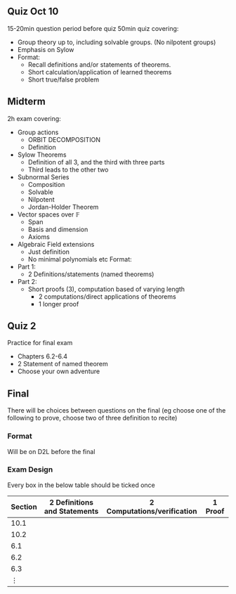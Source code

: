 ## Quiz Oct 10
15-20min question period before quiz
50min quiz covering:
- Group theory up to, including solvable groups. (No nilpotent groups)
- Emphasis on Sylow
- Format:
    - Recall definitions and/or statements of theorems.
    - Short calculation/application of learned theorems
    - Short true/false problem
## Midterm 
2h exam covering:
- Group actions
    - ORBIT DECOMPOSITION  
    - Definition
- Sylow Theorems
    - Definition of all 3, and the third with three parts
    - Third leads to the other two
- Subnormal Series
    - Composition
    - Solvable
    - Nilpotent
    - Jordan-Holder Theorem
- Vector spaces over $\mathbb{F}$
    - Span
    - Basis and dimension
    - Axioms
- Algebraic Field extensions
    - Just definition
    - No minimal polynomials etc
Format:
- Part 1:
    - 2 Definitions/statements (named theorems)
- Part 2:
    - Short proofs (3), computation based of varying length
        - 2 computations/direct applications of theorems
        - 1 longer proof
## Quiz 2
Practice for final exam
- Chapters 6.2-6.4
- 2 Statement of named theorem
- Choose your own adventure
## Final
There will be choices between questions on the final (eg choose one of the following to prove, choose two of three definition to recite)
### Format
Will be on D2L before the final
### Exam Design
Every box in the below table should be ticked once

| Section  | 2 Definitions and Statements | 2 Computations/verification | 1 Proof |
| -------- | ---------------------------- | --------------------------- | ------- |
| 10.1     |                              |                             |         |
| 10.2     |                              |                             |         |
| 6.1      |                              |                             |         |
| 6.2      |                              |                             |         |
| 6.3      |                              |                             |         |
| $\vdots$ |                              |                             |         |
